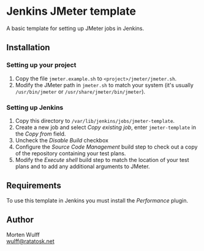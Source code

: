 Jenkins JMeter template
=======================

A basic template for setting up JMeter jobs in Jenkins.


Installation
------------

### Setting up your project

1. Copy the file `jmeter.example.sh` to `<project>/jmeter/jmeter.sh`.
2. Modify the JMeter path in `jmeter.sh` to match your system (it's usually `/usr/bin/jmeter` or `/usr/share/jmeter/bin/jmeter`).

### Setting up Jenkins

1. Copy this directory to `/var/lib/jenkins/jobs/jmeter-template`.
2. Create a new job and select *Copy existing job*, enter `jmeter-template` in the *Copy from* field.
3. Uncheck the *Disable Build* checkbox
4. Configure the *Source Code Management* build step to check out a copy of the repository containing your test plans.
5. Modify the *Execute shell* build step to match the location of your test plans and to add any additional arguments to JMeter.


Requirements
------------

To use this template in Jenkins you must install the *Performance* plugin.


Author
------

Morten Wulff  
<wulff@ratatosk.net>